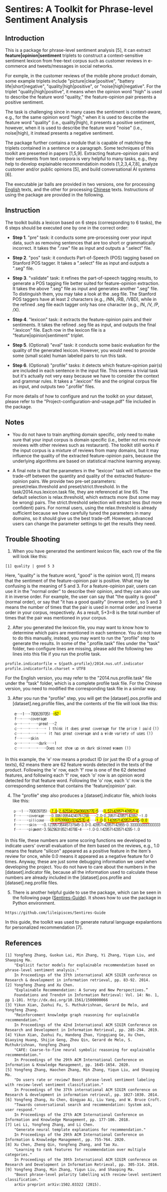 # Sentires: A Toolkit for Phrase-level Sentiment Analysis

## Introduction

This is a package for phrase-level sentiment analysis [5], it can extract **feature|opinion|sentiment** triplets to construct a context-sensitive sentiment lexicon from free-text corpus such as customer reviews in e-commerce and tweets/messages in social networks.

For exmple, in the customer reviews of the mobile phone product domain, some example triplets include "picture|clear|positive", "battery life|short|negative", "quality|high|positive", or "noise|high|negative". For the triplet "quality|high|positive", it means when the opinion word "high" is used to describe the feature word "quality," the feature-opinion pair presents a positive sentiment. 

The task is challenging since in many cases the sentiment is context-aware, e.g., for the same opinion word "high," when it is used to describe the feature word "quality" (i.e., quality|high), it presents a positive sentiment, however, when it is used to describe the feature word "noise" (i.e., noise|high), it instead presents a negative sentiment.

The package further contains a module that is capable of matching the triplets contained in a sentence or a paragraph. Some techniques of this toolkit are presented in papers [1,5,9]. Extracting feature-opinion pairs and their sentiments from text corpora is very helpful to many tasks, e.g., they help to develop explainable recommendatioin models [1,2,3,4,7,8], analyze customer and/or public opinions [5], and build conversational AI systems [6].

The executable jar balls are provided in two versions, one for processing [English](https://github.com/evison/Sentires/tree/main/English) texts, and the other for  processing [Chinese](https://github.com/evison/Sentires/tree/main/Chinese) texts. Instructions of using the package are provided in the following.

## Instruction

The toolkit builds a lexicon based on 6 steps (corresponding to 6 tasks), the 6 steps should be executed one by one in the correct order:

- **Step 1**. "pre" task: it conducts some pre-processing over your input data, such as removing sentences that are too short or grammatically incorrect. It takes the ".raw" file as input and outputs a “.select” file.

- **Step 2**. "pos" task: it conducts Part-of-Speech (POS) tagging based on Stanford POS tagger. It takes a ".select" file as input and outputs a ".seg" file.

- **Step 3**. "validate" task: it refines the part-of-speech tagging results, to generate a POS tagging file better suited for feature-opinion extraction. It takes the above ".seg" file as input and generates another ".seg" file. To distinguish them, you may take a look at the .seg file. The Stanford POS taggers have at least 2 characters (e.g., /NN, /RB, /VBD), while in the refined .seg file each tagger only has one character (e.g., /N, /V, /P, /X).

- **Step 4**. "lexicon" task: it extracts the feature-opinion pairs and their sentiments. It takes the refined .seg file as input, and outputs the final ".lexicon" file. Each row in the lexicon file is a "feature|opinion|sentiment" triplet.

- **Step 5**. (Optional) "eval" task: it conducts some basic evaluation for the quality of the generated lexicon. However, you would need to provide some (small scale) human labeled pairs to run this task.

- **Step 6**. (Optional) "profile" tasks: it detects which feature-opinion pair(s) are included in each sentence in the input file. This seems a trivial task but it's actually not very easy because we have to consider the context and grammar rules. It takes a ".lexicon" file and the original corpus file as input, and outputs two ".profile" files.

For more details of how to configure and run the toolkit on your dataset, please refer to the "Project-configuration-and-usage.pdf" file included in the package.

## Notes

- You do not have to train anything domain specific, only need to make sure that your input corpus is domain specific (i.e., better not mix movie reviews with other reviews such as restaurant). The toolkit still works if the input corpus is a mixture of reviews from many domains, but it may influence the quality of the extracted feature-opinion pairs, because the underlying algorithms are based on statistical machine learning anyway.

- A final note is that the parameters in the "lexicon" task will influence the trade-off between the quantity and quality of the extracted feature-opinion pairs. We provide two pre-set parameters: preset/relax.threshold and preset/strict.threshold. In the task/2014.nus.lexicon.task file, they are referenced at line 65. The default selection is relax.threshold, which extracts more (but some may be wrong) pairs. The strict.threshold selection will extract less (but more confident) pairs. For normal users, using the relax.threshold is already sufficient because we have carefully tuned the parameters in many domains, so it should give us the best trade-off. However, advanced users can change the parameter settings to get the results they need.

## Trouble Shooting

1. When you have generated the sentiment lexicon file, each row of the file will look like this: 

```
[1] quality | good 5 3
```

Here, "quality" is the feature word, "good" is the opinion word, [1] means that the sentiment of the feature-opinion pair is positive. What may be confusing is the meaning of 5 and 3. For a feature-opinion pair, users can use it in the "normal order" to describe their opinion, and they can also use it in inverse order. For example, the user can say that "the quality is good" (normal order), or say that "it has a good quality" (inverse order), so 5 and 3 means the number of times that the pair is used in normal order and inverse order in your corpus, respectively. As a result, 5+3=8 is the total number of times that the pair was mentioned in your corpus.

2. After you generated the lexicon file, you may want to know how to determine which pairs are mentioned in each sentence. You do not have to do this manually, instead, you may want to run the "profile" step to generate the results. In some of the ".profile.task" files under the "task" folder, two configure lines are missing, please add the following two lines into this file if you run the profile task.

```
profile.indicatorfile = ${path.profile}/2014.nus.utf.indicator
profile.indicatorfile.charset = UTF8
```

For the English version, you may refer to the "2014.nus.profile.task" file under the "task" folder, which is a complete profile task file. For the Chinese version, you need to modified the corresponding task file in a similar way.

3. After you run the "profile" step, you will get the [dataset].pos.profile and [dataset].neg.profile files, and the contents of the file will look like this:

   ![](image/image-1.png)

In this example, the 'e' row means a product ID (or just the ID of a group of texts), 62 means there are 62 feature words detected in the texts of the product. Following the 'e' row, each 'f' row is one of the 62 detected features, and following each 'f' row, each 'o' row is an opinion word detected for that feature word. Following the 'o' row, each 'c' row is the corresponding sentence that contains the 'feature|opinion' pair.

4. The "profile" step also produces a [dataset].indicator file, which looks like this:

   ![](image/image-2.png)

In this file, these numbers are some scoring functions we developed to indicate users' overall evaluation of the item based on the reviews, e.g., 1.0 means the feature "silicon" appeared as a positive feature in the item's review for once, while 0.0 means it appeared as a negative feature for 0 times. Anyway, these are just some debugging information we used when developing the project. You do not have to care about the numbers in the [dataset].indicator file, because all the information used to calculate these numbers are already included in the [dataset].pos.profile and [dataset].neg.profile files.

5. There is another helpful guide to use the package, which can be seen in the following page ([Sentires-Guide](https://github.com/lileipisces/Sentires-Guide
)). It shows how to use the package in Python environment.

```
https://github.com/lileipisces/Sentires-Guide
```

In this guide, the toolkit was used to generate natural language expalantions for personalized recommendation [7].

## References
```
[1] Yongfeng Zhang, Guokun Lai, Min Zhang, Yi Zhang, Yiqun Liu, and Shaoping Ma. 
    "Explicit factor models for explainable recommendation based on phrase-level sentiment analysis." 
    In Proceedings of the 37th international ACM SIGIR conference on Research & development in information retrieval, pp. 83-92. 2014.
[2] Yongfeng Zhang and Xu Chen. 
    "Explainable Recommendation: A Survey and New Perspectives.” 
    Foundations and Trends® in Information Retrieval: Vol. 14: No. 1, pp 1-101. http://dx.doi.org/10.1561/1500000066
[3] Yikun Xian, Zuohui Fu, S. Muthukrishnan, Gerard De Melo, and Yongfeng Zhang. 
    "Reinforcement knowledge graph reasoning for explainable recommendation." 
    In Proceedings of the 42nd International ACM SIGIR Conference on Research and Development in Information Retrieval, pp. 285-294. 2019.
[4] Yikun Xian, Zuohui Fu, Handong Zhao, Yingqiang Ge, Xu Chen, Qiaoying Huang, Shijie Geng, Zhou Qin, Gerard de Melo, S. Muthukrishnan, Yongfeng Zhang
    "CAFE: Coarse-to-fine neural symbolic reasoning for explainable recommendation." 
    In Proceedings of the 29th ACM International Conference on Information & Knowledge Management, pp. 1645-1654. 2020.
[5] Yongfeng Zhang, Haochen Zhang, Min Zhang, Yiqun Liu, and Shaoping Ma.
    "Do users rate or review? Boost phrase-level sentiment labeling with review-level sentiment classification." 
    In Proceedings of the 37th international ACM SIGIR conference on Research & development in information retrieval, pp. 1027-1030. 2014.
[6] Yongfeng Zhang, Xu Chen, Qingyao Ai, Liu Yang, and W. Bruce Croft. 
    "Towards conversational search and recommendation: System ask, user respond." 
    In Proceedings of the 27th ACM International Conference on Information and Knowledge Management, pp. 177-186. 2018.
[7] Lei Li, Yongfeng Zhang, and Li Chen. 
    "Generate neural template explanations for recommendation." 
    In Proceedings of the 29th ACM International Conference on Information & Knowledge Management, pp. 755-764. 2020.
[8] Xu Chen, Zheng Qin, Yongfeng Zhang, and Tao Xu.
    "Learning to rank features for recommendation over multiple categories."
    In Proceedings of the 39th International ACM SIGIR conference on Research and Development in Information Retrieval, pp. 305-314. 2016.
[9] Yongfeng Zhang, Min Zhang, Yiqun Liu, and Shaoping Ma.
    "Boost phrase-level polarity labelling with review-level sentiment classification." 
    arXiv preprint arXiv:1502.03322 (2015).
```
